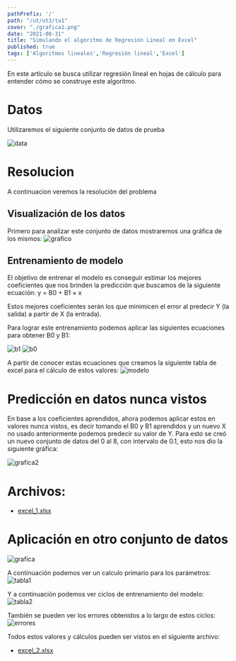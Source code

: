 ```yaml
---
pathPrefix: '/'
path: "/ut/ut3/ta1"
cover: "./grafica1.png"
date: "2021-08-31"
title: "Simulando el algoritmo de Regresión Lineal en Excel"
published: true
tags: ['Algoritmos lineales','Regresión lineal','Excel']
---
```


En este artículo se busca utilizar regresión lineal en hojas de cálculo para entender cómo se construye este algoritmo.

# Datos

Utilizaremos el siguiente conjunto de datos de prueba

![data](https://github.com/JuanFKurucz/ia-portfolio/blob/main/content/posts/ut/ut3/ta/ta1/data.png?raw=true)

# Resolucion

A continuacion veremos la resolución del problema

## Visualización de los datos
Primero para analizar este conjunto de datos mostraremos una gráfica de los mismos:
![grafico](https://github.com/JuanFKurucz/ia-portfolio/blob/main/content/posts/ut/ut3/ta/ta1/grafica1.png?raw=true)

## Entrenamiento de modelo

El objetivo de entrenar el modelo es conseguir estimar los mejores coeficientes que nos brinden la predicción que buscamos de la siguiente ecuación:
y = B0 + B1 × x

Estos mejores coeficientes serán los que minimicen el error al predecir Y (la salida) a partir de X (la entrada).

Para lograr este entrenamiento podemos aplicar las siguientes ecuaciones para obtener B0 y B1:

![b1](https://github.com/JuanFKurucz/ia-portfolio/blob/main/content/posts/ut/ut3/ta/ta1/b1.png?raw=true)
![b0](https://github.com/JuanFKurucz/ia-portfolio/blob/main/content/posts/ut/ut3/ta/ta1/b0.png?raw=true)

A partir de conocer estas ecuaciones que creamos la siguiente tabla de excel para el cálculo de estos valores:
![modelo](https://github.com/JuanFKurucz/ia-portfolio/blob/main/content/posts/ut/ut3/ta/ta1/table.png?raw=true)


# Predicción en datos nunca vistos

En base a los coeficientes aprendidos, ahora podemos aplicar estos en valores nunca vistos, es decir tomando el B0 y B1 aprendidos y un nuevo X no usado anteriormente podemos predecir su valor de Y. Para esto se creó un nuevo conjunto de datos del 0 al 8, con intervalo de 0.1, esto nos dio la siguiente gráfica:

![grafica2](https://github.com/JuanFKurucz/ia-portfolio/blob/main/content/posts/ut/ut3/ta/ta1/grafica2.png?raw=true)


# Archivos:

- [excel_1.xlsx](https://github.com/JuanFKurucz/ia-portfolio/blob/main/content/posts/ut/ut3/ta/ta1/excel_1.xlsx?raw=true)


# Aplicación en otro conjunto de datos

![grafica](https://github.com/JuanFKurucz/ia-portfolio/blob/main/content/posts/ut/ut3/ta/ta1/pd1_grafica.png?raw=true)

A continuación podemos ver un calculo primario para los parámetros:
![tabla1](https://github.com/JuanFKurucz/ia-portfolio/blob/main/content/posts/ut/ut3/ta/ta1/pd1_tabla1.png?raw=true)

Y a continuación podemos ver ciclos de entrenamiento del modelo:
![tabla2](https://github.com/JuanFKurucz/ia-portfolio/blob/main/content/posts/ut/ut3/ta/ta1/pd1_tabla2_reduced.png?raw=true)

También se pueden ver los errores obtenidos a lo largo de estos ciclos:
![errores](https://github.com/JuanFKurucz/ia-portfolio/blob/main/content/posts/ut/ut3/ta/ta1/pd1_grafica2.png?raw=true)


Todos estos valores y cálculos pueden ser vistos en el siguiente archivo:

- [excel_2.xlsx](https://github.com/JuanFKurucz/ia-portfolio/blob/main/content/posts/ut/ut3/ta/ta1/excel_2.xlsx?raw=true)


